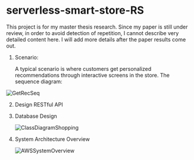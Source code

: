 # serverless-smart-store-RS

This project is for my master thesis research. Since my paper is still under review, in order to avoid detection of repetition, I cannot describe very detailed content here. I will add more details after the paper results come out.

1. Scenario: 

   A typical scenario is where customers get personalized recommendations through interactive screens in the store. The sequence diagram:

![GetRecSeq](H:\githubFiles\serverless-smart-store-RS\GetRecSeq.png)

2. Design RESTful API

3. Database Design

   ![ClassDiagramShopping](H:\githubFiles\serverless-smart-store-RS\ClassDiagramShopping.png)

4. System Architecture Overview

   ![AWSSystemOverview](H:\githubFiles\serverless-smart-store-RS\AWSSystemOverview.png)

   

